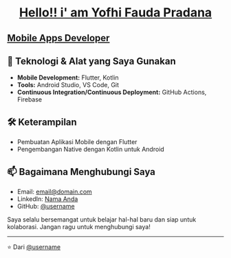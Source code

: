 <h1 align="center"><strong><a href="https://github.com/YofhiFauda/YofhiFauda">Hello!! i' am Yofhi Fauda Pradana</a></strong></h1>

<p align="center">
  <h2><a href="https://github.com/YofhiFauda/YofhiFauda">Mobile Apps Developer</a></h2>
</p>

## 🔧 Teknologi & Alat yang Saya Gunakan

- **Mobile Development:** Flutter, Kotlin
- **Tools:** Android Studio, VS Code, Git
- **Continuous Integration/Continuous Deployment:** GitHub Actions, Firebase

## 🛠 Keterampilan

- Pembuatan Aplikasi Mobile dengan Flutter
- Pengembangan Native dengan Kotlin untuk Android

## 📫 Bagaimana Menghubungi Saya

- Email: [email@domain.com](mailto:email@domain.com)
- LinkedIn: [Nama Anda](https://linkedin.com/in/[username])
- GitHub: [@username](https://github.com/username)

Saya selalu bersemangat untuk belajar hal-hal baru dan siap untuk kolaborasi. Jangan ragu untuk menghubungi saya!

---

⭐️ Dari [@username](https://github.com/username)

